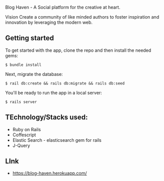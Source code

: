 Blog Haven - A Social platform for the creative at heart.

Vision
Create a community of like minded authors to foster inspiration and innovation by leveraging the modern web.


## Getting started

To get started with the app, clone the repo and then install the needed gems:

```
$ bundle install
```

Next, migrate the database:

```
$ rail db:create && rails db:migrate && rails db:seed
```

You'll be ready to run the app in a local server:

```
$ rails server
```

## TEchnology/Stacks used:

  - Ruby on Rails
  - Coffescript
  - Elastic Search - elasticsearch gem for rails
  - J-Query


  ## LInk
  - https://blog-haven.herokuapp.com/

